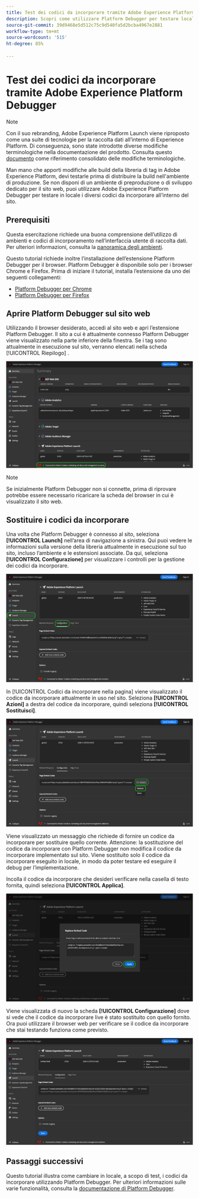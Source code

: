 ```yaml
---
title: Test dei codici da incorporare tramite Adobe Experience Platform Debugger
description: Scopri come utilizzare Platform Debugger per testare localmente diversi codici da incorporare per Adobe Experience Platform sul tuo sito Web.
source-git-commit: 39d9468e5d512c75c9d540fa5d2bcba4967e2881
workflow-type: tm+mt
source-wordcount: '515'
ht-degree: 85%

---
```


# Test dei codici da incorporare tramite Adobe Experience Platform Debugger

>[!NOTE]
>
>Con il suo rebranding, Adobe Experience Platform Launch viene riproposto come una suite di tecnologie per la raccolta dati all’interno di Experience Platform. Di conseguenza, sono state introdotte diverse modifiche terminologiche nella documentazione del prodotto. Consulta questo [documento](../../term-updates.md) come riferimento consolidato delle modifiche terminologiche.

Man mano che apporti modifiche alle build della libreria di tag in Adobe Experience Platform, devi testarle prima di distribuire la build nell&#39;ambiente di produzione. Se non disponi di un ambiente di preproduzione o di sviluppo dedicato per il sito web, puoi utilizzare Adobe Experience Platform Debugger per testare in locale i diversi codici da incorporare all’interno del sito.

## Prerequisiti

Questa esercitazione richiede una buona comprensione dell’utilizzo di ambienti e codici di incorporamento nell’interfaccia utente di raccolta dati. Per ulteriori informazioni, consulta la [panoramica degli ambienti](./environments.md).

Questo tutorial richiede inoltre l’installazione dell’estensione Platform Debugger per il browser. Platform Debugger è disponibile solo per i browser Chrome e Firefox. Prima di iniziare il tutorial, installa l’estensione da uno dei seguenti collegamenti:

* [Platform Debugger per Chrome](https://chrome.google.com/webstore/detail/adobe-experience-platform/bfnnokhpnncpkdmbokanobigaccjkpob)
* [Platform Debugger per Firefox](https://addons.mozilla.org/it/firefox/addon/adobe-experience-platform-dbg/)

## Aprire Platform Debugger sul sito web

Utilizzando il browser desiderato, accedi al sito web e apri l’estensione Platform Debugger. Il sito a cui è attualmente connesso Platform Debugger viene visualizzato nella parte inferiore della finestra. Se i tag sono attualmente in esecuzione sul sito, verranno elencati nella scheda [!UICONTROL Riepilogo] .

![](./images/embed-code-testing/summary.png)

>[!NOTE]
>
>Se inizialmente Platform Debugger non si connette, prima di riprovare potrebbe essere necessario ricaricare la scheda del browser in cui è visualizzato il sito web.

## Sostituire i codici da incorporare

Una volta che Platform Debugger è connesso al sito, seleziona **[!UICONTROL Launch]** nell’area di navigazione a sinistra. Qui puoi vedere le informazioni sulla versione della libreria attualmente in esecuzione sul tuo sito, incluso l’ambiente e le estensioni associate. Da qui, seleziona **[!UICONTROL Configurazione]** per visualizzare i controlli per la gestione dei codici da incorporare.

![](./images/embed-code-testing/launch-tab.png)

In [!UICONTROL Codici da incorporare nella pagina] viene visualizzato il codice da incorporare attualmente in uso nel sito. Seleziona **[!UICONTROL Azioni]** a destra del codice da incorporare, quindi seleziona **[!UICONTROL Sostituisci]**.

![](./images/embed-code-testing/replace.png)

Viene visualizzato un messaggio che richiede di fornire un codice da incorporare per sostituire quello corrente. Attenzione: la sostituzione del codice da incorporare con Platform Debugger non modifica il codice da incorporare implementato sul sito. Viene sostituito solo il codice da incorporare eseguito in locale, in modo da poter testare ed eseguire il debug per l’implementazione.

Incolla il codice da incorporare che desideri verificare nella casella di testo fornita, quindi seleziona **[!UICONTROL Applica]**.

![](./images/embed-code-testing/paste-code.png)

Viene visualizzata di nuovo la scheda **[!UICONTROL Configurazione]** dove si vede che il codice da incorporare live è stato sostituito con quello fornito. Ora puoi utilizzare il browser web per verificare se il codice da incorporare che stai testando funziona come previsto.

![](./images/embed-code-testing/code-replaced.png)

## Passaggi successivi

Questo tutorial illustra come cambiare in locale, a scopo di test, i codici da incorporare utilizzando Platform Debugger. Per ulteriori informazioni sulle varie funzionalità, consulta la [documentazione di Platform Debugger](https://experienceleague.adobe.com/docs/debugger/using-v2/experience-cloud-debugger.html?lang=it).
